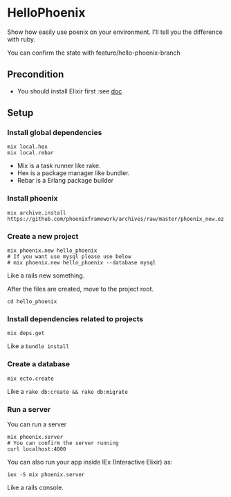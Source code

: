 # HelloPhoenix

Show how easily use poenix on your environment.
I'll tell you the difference with ruby.

You can confirm the state with feature/hello-phoenix-branch

## Precondition
- You should install Elixir first :see [doc](./Setup.md)

## Setup

### Install global dependencies

```
mix local.hex
mix local.rebar
```

- Mix is a task runner like rake.
- Hex is a package manager like bundler.
- Rebar is a Erlang package builder

### Install phoenix

```
mix archive.install https://github.com/phoenixframework/archives/raw/master/phoenix_new.ez
```

### Create a new project

```
mix phoenix.new hello_phoenix
# If you want use mysql please use below
# mix phoenix.new hello_phoenix --database mysql
```

Like a rails new something.

After the files are created, move to the project root.

```
cd hello_phoenix
```

### Install dependencies related to projects

```
mix deps.get
```

Like a `bundle install`

### Create a database

```
mix ecto.create
```

Like a `rake db:create && rake db:migrate`

### Run a server

You can run a server

```
mix phoenix.server
# You can confirm the server running
curl localhost:4000
```


You can also run your app inside IEx (Interactive Elixir) as:

```
iex -S mix phoenix.server
```

Like a rails console.
